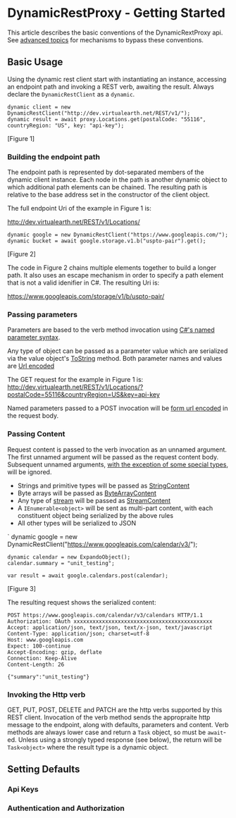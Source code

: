 ﻿# DynamicRestProxy - Getting Started

This article describes the basic conventions of the DynamicRextProxy api.
See [advanced topics](advanced.md) for mechanisms to bypass these conventions.

## Basic Usage

Using the dynamic rest client start with instantiating an instance, accessing an endpoint path and invoking a REST verb, awaiting the result. Always declare the `DynamicRestClient` as
a `dynamic`.

    dynamic client = new DynamicRestClient("http://dev.virtualearth.net/REST/v1/");
    dynamic result = await proxy.Locations.get(postalCode: "55116", countryRegion: "US", key: "api-key");
[Figure 1]

### Building the endpoint path

The endpoint path is represented by dot-separated members of the dynamic client instance. Each node in the path is another dynamic object
to which additional path elements can be chained. The resulting path is relative to the base address set in the constructor of the client object.

The full endpoint Uri of the example in Figure 1 is:

http://dev.virtualearth.net/REST/v1/Locations/

    dynamic google = new DynamicRestClient("https://www.googleapis.com/");
    dynamic bucket = await google.storage.v1.b("uspto-pair").get();
[Figure 2]

The code in Figure 2 chains multiple elements together to build a longer path. It also uses an escape mechanism in order to specify a
path element that is not a valid idenifier in C#. The resulting Uri is:

https://www.googleapis.com/storage/v1/b/uspto-pair/

### Passing parameters

Parameters are based to the verb method invocation using [C#'s named parameter syntax](https://docs.microsoft.com/en-us/dotnet/csharp/programming-guide/classes-and-structs/named-and-optional-arguments#named-arguments).

Any type of object can be passed as a parameter value which are serialized via the value object's
[ToString](https://docs.microsoft.com/en-us/dotnet/api/system.object.tostring?view=netframework-4.7)
method. Both parameter names and values are [Url encoded](https://docs.microsoft.com/en-us/dotnet/api/system.net.webutility.urlencode?view=netframework-4.7)

The GET request for the example in Figure 1 is:
http://dev.virtualearth.net/REST/v1/Locations/?postalCode=55116&countryRegion=US&key=api-key

Named parameters passed to a POST invocation will be [form url encoded](http://www.w3.org/TR/html401/interact/forms.html#h-17.13.4.1) in the request body.

### Passing Content

Request content is passed to the verb invocation as an unnamed argument. The first unnamed argument will be passed as the request
content body. Subsequent unnamed arguments, [with the exception of some special types](advanced.md), will be ignored.

- Strings and primitive types will be passed as [StringContent](https://docs.microsoft.com/en-us/dotnet/api/system.net.http.stringcontent.-ctor?view=netframework-4.7)
- Byte arrays will be passed as [ByteArrayContent](https://docs.microsoft.com/en-us/dotnet/api/system.net.http.bytearraycontent?view=netframework-4.7)
- Any type of [stream](http://msdn.microsoft.com/query/dev15.query?appId=Dev15IDEF1&l=EN-US&k=k(System.IO.Stream);k(DevLang-csharp)&rd=true) will be passed as [StreamContent](https://docs.microsoft.com/en-us/dotnet/api/system.net.http.streamcontent.-ctor?view=netframework-4.7)
- A `IEnumerable<object>` will be sent as multi-part content, with each constituent object being serialized by the above rules
- All other types will be serialized to JSON

`    dynamic google = new DynamicRestClient("https://www.googleapis.com/calendar/v3/");
                
    dynamic calendar = new ExpandoObject();
    calendar.summary = "unit_testing";

    var result = await google.calendars.post(calendar);
[Figure 3]

The resulting request shows the serialized content:

    POST https://www.googleapis.com/calendar/v3/calendars HTTP/1.1
    Authorization: OAuth xxxxxxxxxxxxxxxxxxxxxxxxxxxxxxxxxxxxxxxxxxxx
    Accept: application/json, text/json, text/x-json, text/javascript
    Content-Type: application/json; charset=utf-8
    Host: www.googleapis.com
    Expect: 100-continue
    Accept-Encoding: gzip, deflate
    Connection: Keep-Alive
    Content-Length: 26

    {"summary":"unit_testing"}

### Invoking the Http verb

GET, PUT, POST, DELETE and PATCH are the http verbs supported by this REST client. Invocation of the verb method
sends the appropraite http message to the endpoint, along with defaults, parameters and content. Verb methods are always
lower case and return a `Task` object, so must be `await`-ed. Unless using a strongly typed response
(see below), the return will be `Task<object>` where the result type is a dynamic object.

## Setting Defaults

### Api Keys

### Authentication and Authorization

